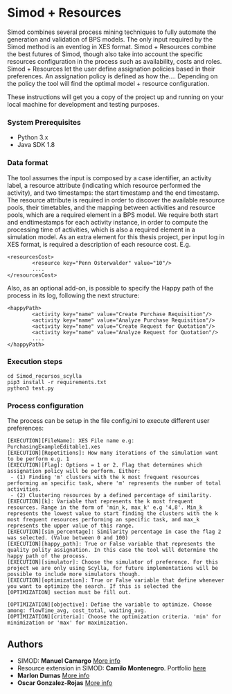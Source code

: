 # Simod + Resources

Simod combines several process mining techniques to fully automate the generation and validation of BPS models. The only input required by the Simod method is an eventlog in XES format.
Simod + Resources combine the best futures of Simod, though also take into account the specific resources configuration in the process such as availability, costs and roles. Simod + Resources let the user define assignation policies based in their preferences. An assignation policy is defined as how the.... Depending on the policy the tool will find the optimal model + resource configuration.

These instructions will get you a copy of the project up and running on your local machine for development and testing purposes.

### System Prerequisites
 - Python 3.x
 - Java SDK 1.8

### Data format

The tool assumes the input is composed by a case identifier, an activity label, a resource attribute (indicating which resource performed the activity), and two timestamps: the start timestamp and the end timestamp. The resource attribute is required in order to discover the available resource pools, their timetables, and the mapping between activities and resource pools, which are a required element in a BPS model. We require both start and endtimestamps for each activity instance,
in order to compute the processing time of activities, which is also a required element in a simulation model.
As an extra element for this thesis project, per input log in XES format, is required a description of each resource cost. E.g.
```
<resourcesCost>
		<resource key="Penn Osterwalder" value="10"/>
		....
</resourcesCost>
```

Also, as an optional add-on, is possible to specify the Happy path of the process in its log, following the next structure:
```
<happyPath>
		<activity key="name" value="Create Purchase Requisition"/>
		<activity key="name" value="Analyze Purchase Requisition"/>
		<activity key="name" value="Create Request for Quotation"/>
		<activity key="name" value="Analyze Request for Quotation"/>
		....
</happyPath>
```

### Execution steps
```
cd Simod_recursos_scylla
pip3 install -r requirements.txt
python3 test.py
```

### Process configuration
The process can be setup in the file config.ini to execute different user preferences:
```
[EXECUTION][FileName]: XES File name e.g: PurchasingExampleEditable1.xes
[EXECUTION][Repetitions]: How many iterations of the simulation want to be perform e.g. 1
[EXECUTION][Flag]: Options = 1 or 2. Flag that determines which assignation policy will be perform. Either: 
 - (1) Finding 'm' clusters with the k most frequent resources performing an specific task, where 'm' represents the number of total activities.
 - (2) Clustering resources by a defined percentage of similarity.
[EXECUTION][k]: Variable that represents the k most frequent resources. Range in the form of 'min_k, max_k' e.g '4,8'. Min_k represents the lowest value to start finding the clusters with the k most frequent resources performing an specific task, and max_k represents the upper value of this range.
[EXECUTION][sim_percentage]: Similarity percentage in case the flag 2 was selected. (Value between 0 and 100)
[EXECUTION][happy_path]: True or False variable that represents the quality polity assignation. In this case the tool will determine the happy path of the process.
[EXECUTION][simulator]: Choose the simulator of preference. For this project we are only using Scylla, for future implementations will be possible to include more simulators though.
[EXECUTION][optimization]: True or False variable that define whenever you want to optimize the search. If this is selected the [OPTIMIZATION] section must be fill out.

[OPTIMIZATION][objective]: Define the variable to optimize. Choose among: flowTime_avg, cost_total, waiting_avg.
[OPTIMIZATION][criteria]: Choose the optimization criteria. 'min' for minimization or 'max' for maximization.
```

## Authors

* SIMOD: **Manuel Camargo** [More info](https://www.researchgate.net/profile/Manuel_Camargo4)
* Resource extension in SIMOD: **Camilo Montenegro**. Portfolio [here](https://ca-montenegro.github.io/)
* **Marlon Dumas** [More info](https://kodu.ut.ee/~dumas/)
* **Oscar Gonzalez-Rojas** [More info](https://www.researchgate.net/profile/Oscar_Gonzalez-Rojas)
